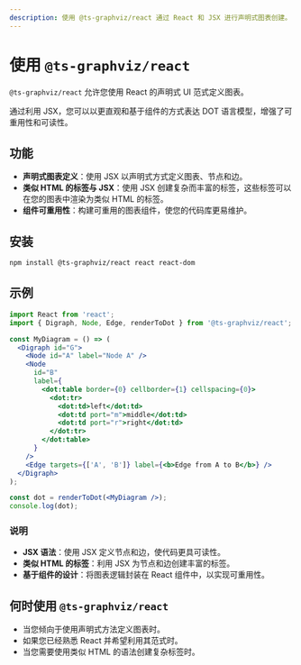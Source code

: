 ```yaml
---
description: 使用 @ts-graphviz/react 通过 React 和 JSX 进行声明式图表创建。
---
```

# 使用 `@ts-graphviz/react`

`@ts-graphviz/react` 允许您使用 React 的声明式 UI 范式定义图表。

通过利用 JSX，您可以以更直观和基于组件的方式表达 DOT 语言模型，增强了可重用性和可读性。

## 功能

- **声明式图表定义**：使用 JSX 以声明式方式定义图表、节点和边。
- **类似 HTML 的标签与 JSX**：使用 JSX 创建复杂而丰富的标签，这些标签可以在您的图表中渲染为类似 HTML 的标签。
- **组件可重用性**：构建可重用的图表组件，使您的代码库更易维护。

## 安装

```bash npm2yarn
npm install @ts-graphviz/react react react-dom
```

## 示例


```jsx
import React from 'react';
import { Digraph, Node, Edge, renderToDot } from '@ts-graphviz/react';

const MyDiagram = () => (
  <Digraph id="G">
    <Node id="A" label="Node A" />
    <Node
      id="B"
      label={
        <dot:table border={0} cellborder={1} cellspacing={0}>
          <dot:tr>
            <dot:td>left</dot:td>
            <dot:td port="m">middle</dot:td>
            <dot:td port="r">right</dot:td>
          </dot:tr>
        </dot:table>
      }
    />
    <Edge targets={['A', 'B']} label={<b>Edge from A to B</b>} />
  </Digraph>
);

const dot = renderToDot(<MyDiagram />);
console.log(dot);
```

### 说明

- **JSX 语法**：使用 JSX 定义节点和边，使代码更具可读性。
- **类似 HTML 的标签**：利用 JSX 为节点和边创建丰富的标签。
- **基于组件的设计**：将图表逻辑封装在 React 组件中，以实现可重用性。

## 何时使用 `@ts-graphviz/react`

- 当您倾向于使用声明式方法定义图表时。
- 如果您已经熟悉 React 并希望利用其范式时。
- 当您需要使用类似 HTML 的语法创建复杂标签时。
